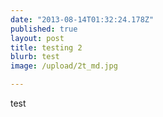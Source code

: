 ```yaml
---
date: "2013-08-14T01:32:24.178Z"
published: true
layout: post
title: testing 2
blurb: test
image: /upload/2t_md.jpg

---
```


test
